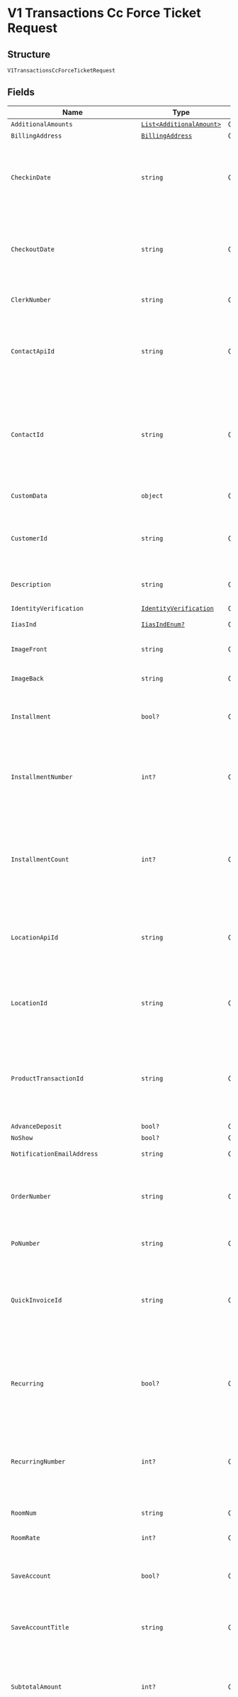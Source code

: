 
# V1 Transactions Cc Force Ticket Request

## Structure

`V1TransactionsCcForceTicketRequest`

## Fields

| Name | Type | Tags | Description |
|  --- | --- | --- | --- |
| `AdditionalAmounts` | [`List<AdditionalAmount>`](../../doc/models/additional-amount.md) | Optional | Additional amounts |
| `BillingAddress` | [`BillingAddress`](../../doc/models/billing-address.md) | Optional | Billing Address Object |
| `CheckinDate` | `string` | Optional | Checkin Date - The time difference between checkin_date and checkout_date must be less than or equal to 99 days.<br>**Constraints**: *Maximum Length*: `10`, *Pattern*: `^[\d]{4}-[\d]{2}-[\d]{2}$` |
| `CheckoutDate` | `string` | Optional | Checkout Date - The time difference between checkin_date and checkout_date must be less than or equal to 99 days.<br>**Constraints**: *Maximum Length*: `10`, *Pattern*: `^[\d]{4}-[\d]{2}-[\d]{2}$` |
| `ClerkNumber` | `string` | Optional | Clerk or Employee Identifier<br>**Constraints**: *Maximum Length*: `16` |
| `ContactApiId` | `string` | Optional | This can be supplied in place of contact_id if you would like to use a contact for the transaction and are using your own custom api_id's to track contacts in the system.<br>**Constraints**: *Maximum Length*: `36` |
| `ContactId` | `string` | Optional | If contact_id is provided, ensure it belongs to the same location as the transaction. You cannot move transaction across locations.<br>**Constraints**: *Pattern*: `^(([0-9a-fA-F\-]{24,36})\|(([0-9a-fA-F]{8})-(([0-9a-fA-F]{4}\-){3})([0-9a-fA-F]{12})))$` |
| `CustomData` | `object` | Optional | A field that allows custom JSON to be entered to store extra data. |
| `CustomerId` | `string` | Optional | Can be used by Merchants to identify Contacts in our system by an ID from another system.<br>**Constraints**: *Maximum Length*: `64` |
| `Description` | `string` | Optional | Description<br>**Constraints**: *Minimum Length*: `1`, *Maximum Length*: `64` |
| `IdentityVerification` | [`IdentityVerification`](../../doc/models/identity-verification.md) | Optional | Identity Verification |
| `IiasInd` | [`IiasIndEnum?`](../../doc/models/iias-ind-enum.md) | Optional | Possible values are '0', '1','2' |
| `ImageFront` | `string` | Optional | A base64 encoded string for the image.  Used with Check21 ACH transactions. |
| `ImageBack` | `string` | Optional | A base64 encoded string for the image.  Used with Check21 ACH transactions. |
| `Installment` | `bool?` | Optional | Flag that is allowed to be passed on card not present industries to signify the transaction is a fixed installment plan transaction. |
| `InstallmentNumber` | `int?` | Optional | If this is a fixed installment plan and installment field is being passed as 1, then this field must have a vlue of 1-999 specifying the current installment number that is running.<br>**Constraints**: `>= 1`, `<= 999` |
| `InstallmentCount` | `int?` | Optional | If this is a fixed installment plan and installment field is being passed as 1, then this field must have a vlue of 1-999 specifying the total number of installments on the plan. This number must be grater than or equal to installment_number.<br>**Constraints**: `>= 1`, `<= 999` |
| `LocationApiId` | `string` | Optional | This can be supplied in place of location_id for the transaction if you are using your own custom api_id's for your locations.<br>**Constraints**: *Maximum Length*: `36` |
| `LocationId` | `string` | Optional | A valid Location Id to associate the transaction with.<br>**Constraints**: *Pattern*: `^(([0-9a-fA-F\-]{24,36})\|(([0-9a-fA-F]{8})-(([0-9a-fA-F]{4}\-){3})([0-9a-fA-F]{12})))$` |
| `ProductTransactionId` | `string` | Optional | The Product's method (cc/ach) has to match the action. If not provided, the API will use the default configured for the Location.<br>**Constraints**: *Pattern*: `^(([0-9a-fA-F\-]{24,36})\|(([0-9a-fA-F]{8})-(([0-9a-fA-F]{4}\-){3})([0-9a-fA-F]{12})))$` |
| `AdvanceDeposit` | `bool?` | Optional | Advance Deposit |
| `NoShow` | `bool?` | Optional | Used in Lodging |
| `NotificationEmailAddress` | `string` | Optional | If email is supplied then receipt will be emailed |
| `OrderNumber` | `string` | Optional | Required for CC transactions , if merchant's deposit account's duplicate check per batch has 'order_number' field<br>**Constraints**: *Maximum Length*: `32` |
| `PoNumber` | `string` | Optional | Purchase Order number<br>**Constraints**: *Maximum Length*: `36` |
| `QuickInvoiceId` | `string` | Optional | Can be used to associate a transaction to a Quick Invoice.  Quick Invoice transactions will have a value for this field automatically.<br>**Constraints**: *Pattern*: `^(([0-9a-fA-F\-]{24,36})\|(([0-9a-fA-F]{8})-(([0-9a-fA-F]{4}\-){3})([0-9a-fA-F]{12})))$` |
| `Recurring` | `bool?` | Optional | Flag that is allowed to be passed on card not present industries to signify the transaction is an ongoing recurring transaction. Possible values to send are 0 or 1. This field must be 0 or not present if installment is sent as 1. |
| `RecurringNumber` | `int?` | Optional | If this is an ongoing recurring and recurring field is being passed as 1, then this field must have a vlue of 1-999 specifying the current recurring number that is running.<br>**Constraints**: `>= 1`, `<= 999` |
| `RoomNum` | `string` | Optional | Used in Lodging<br>**Constraints**: *Maximum Length*: `12` |
| `RoomRate` | `int?` | Optional | Required if merchant industry type is lodging. |
| `SaveAccount` | `bool?` | Optional | Specifies to save account to contacts profile if account_number/track_data is present with either contact_id or contact_api_id in params. |
| `SaveAccountTitle` | `string` | Optional | If saving token while running a transaction, this will be the title of the token.<br>**Constraints**: *Maximum Length*: `16` |
| `SubtotalAmount` | `int?` | Optional | This field is allowed and required for transactions that have a product where surcharge is configured. Use only integer numbers, so $10.99 will be 1099.<br>**Constraints**: `>= 0`, `<= 999999999` |
| `SurchargeAmount` | `int?` | Optional | This field is allowed and required for transactions that have a product where surcharge is configured. Use only integer numbers, so $10.99 will be 1099.<br>**Constraints**: `>= 0`, `<= 999999999` |
| `Tags` | `List<string>` | Optional | Tags |
| `Tax` | `int?` | Optional | Amount of Sales tax - If supplied, this amount should be included in the total transaction_amount field. Use only integer numbers, so $10.99 will be 1099.<br>**Constraints**: `>= 0`, `<= 999999999` |
| `TipAmount` | `int?` | Optional | Optional tip amount. Tip is not supported for lodging and ecommerce merchants. Use only integer numbers, so $10.99 will be 1099.<br>**Constraints**: `>= 0`, `<= 999999999` |
| `TransactionAmount` | `int?` | Optional | Amount of the transaction. This should always be the desired settle amount of the transaction. Use only integer numbers, so $10.99 will be 1099.<br>**Constraints**: `>= 0`, `<= 999999999` |
| `SecondaryAmount` | `int?` | Optional | Retained Amount of the transaction. This should always be less than transaction amount. Use only integer numbers, so $10.99 will be 1099<br>**Constraints**: `>= 0`, `<= 999999999` |
| `TransactionApiId` | `string` | Optional | See api_id page for more details<br>**Constraints**: *Maximum Length*: `64` |
| `TransactionC1` | `string` | Optional | Custom field 1 for api users to store custom data<br>**Constraints**: *Maximum Length*: `128` |
| `TransactionC2` | `string` | Optional | Custom field 2 for api users to store custom data<br>**Constraints**: *Maximum Length*: `128` |
| `TransactionC3` | `string` | Optional | Custom field 3 for api users to store custom data<br>**Constraints**: *Maximum Length*: `128` |
| `BankFundedOnlyOverride` | `bool?` | Optional | Bank Funded Only Override |
| `AllowPartialAuthorizationOverride` | `bool?` | Optional | Allow Partial Authorization Override |
| `AutoDeclineCvvOverride` | `bool?` | Optional | Auto Decline CVV Override |
| `AutoDeclineStreetOverride` | `bool?` | Optional | Auto Decline Street Override |
| `AutoDeclineZipOverride` | `bool?` | Optional | Auto Decline Zip Override |
| `CardholderPresent` | `bool?` | Optional | If the cardholder is present at the point of service |
| `CardPresent` | `bool?` | Optional | A POST only field to specify whether or not the card is present. |
| `SecureAuthData` | `string` | Optional | (ECOMM) The token authentication value associated with 3D secure transactions (Such as CAVV, UCAF auth data) |
| `SecureProtocolVersion` | `int?` | Optional | (ECOMM)  Secure Program Protocol Version |
| `SecureCollectionIndicator` | `int?` | Optional | (ECOMM) Used for UCAF collection indicator or Discover Autentication type |
| `SecureCrytogram` | `string` | Optional | (ECOMM) Used to supply the Digital Payment Cryptogram obtained from a Digital Secure Remote Payment (DSRP) transaction |
| `SecureDirectoryServerTransactionId` | `string` | Optional | (ECOMM) Directory Server Transaction ID (Such as XID, TAVV) |
| `SecureEcommUrl` | `string` | Optional | (ECOMM) This field is used to enter a merchant identifier such as the Merchant URL or reverse domain name as presented to the consumer during the checkout process for a Digital Secure Remote payment transaction |
| `TerminalSerialNumber` | `string` | Optional | If transaction was processed using a terminal, this field would contain the terminal's serial number<br>**Constraints**: *Maximum Length*: `36`, *Pattern*: `^[a-zA-Z0-9]*$` |
| `Threedsecure` | `bool?` | Optional | Specifies to save account to contacts profile if account_number/track_data is present with either contact_id or contact_api_id in params. |
| `WalletType` | [`WalletTypeEnum?`](../../doc/models/wallet-type-enum.md) | Optional | This value provides information from where the transaction was initialized (Such as In-App provider)<br><br>> 000 - Unknown wallet type (i.e., Discover PayButton)<br>> <br>> 101 - MasterPass by MasterCard<br>> <br>> 103 - Apple Pay<br>> <br>> 216 - Google Pay<br>> <br>> 217 - Samsung Pay<br>> <br>> 327 - Merchant tokenization program |
| `TicketId` | `string` | Required | Used in Ticket integration<br>**Constraints**: *Pattern*: `^(([0-9a-fA-F\-]{24,36})\|(([0-9a-fA-F]{8})-(([0-9a-fA-F]{4}\-){3})([0-9a-fA-F]{12})))$` |
| `Cvv` | `string` | Optional | Required for CC transactions if vt_require_cvv is true on producttransaction(Merchant Deposit Account).<br>**Constraints**: *Maximum Length*: `4` |
| `AuthCode` | `string` | Required | Required on force transactions. Ignored for all other actions.<br>**Constraints**: *Maximum Length*: `6` |

## Example (as JSON)

```json
{
  "checkin_date": "2021-12-01",
  "checkout_date": "2021-12-01",
  "clerk_number": "AE1234",
  "contact_id": "11e95f8ec39de8fbdb0a4f1a",
  "custom_data": {
    "data1": "custom1",
    "data2": "custom2"
  },
  "customer_id": "customerid",
  "description": "some description",
  "iias_ind": 1,
  "image_front": "U29tZVN0cmluZ09idmlvdXNseU5vdEJhc2U2NEVuY29kZWQ=",
  "image_back": "U29tZVN0cmluZ09idmlvdXNseU5vdEJhc2U2NEVuY29kZWQ=",
  "installment": true,
  "installment_number": 1,
  "installment_count": 1,
  "location_api_id": "location-api-id-florida-2",
  "location_id": "11e95f8ec39de8fbdb0a4f1a",
  "product_transaction_id": "11e95f8ec39de8fbdb0a4f1a",
  "advance_deposit": false,
  "no_show": false,
  "notification_email_address": "johnsmith@smiths.com",
  "order_number": "433659378839",
  "po_number": "555555553123",
  "quick_invoice_id": "11e95f8ec39de8fbdb0a4f1a",
  "recurring": false,
  "recurring_number": 1,
  "room_num": "303",
  "room_rate": 95,
  "save_account": false,
  "save_account_title": "John Account",
  "subtotal_amount": 599,
  "surcharge_amount": 100,
  "tax": 0,
  "tip_amount": 0,
  "transaction_amount": 0,
  "secondary_amount": 0,
  "transaction_api_id": "transaction-payment-abcd123",
  "transaction_c1": "custom-data-1",
  "transaction_c2": "custom-data-2",
  "transaction_c3": "custom-data-3",
  "bank_funded_only_override": false,
  "allow_partial_authorization_override": false,
  "auto_decline_cvv_override": false,
  "auto_decline_street_override": false,
  "auto_decline_zip_override": false,
  "secure_auth_data": "vVwL7UNHCf8W8M2LAfvRChNHN7c%3D",
  "secure_protocol_version": 2,
  "secure_crytogram": "ZVVEVDJITHpTNE9yNlNHMUh0R0E=",
  "secure_directory_server_transaction_id": "d65e93c3-35ab-41ba-b307-767bfc19eae",
  "terminal_serial_number": "1234567890",
  "threedsecure": true,
  "ticket_id": "11e95f8ec39de8fbdb0a4f1a",
  "auth_code": "abc123",
  "additional_amounts": [
    {
      "type": "cashback",
      "amount": 6,
      "account_type": "cash_benefit",
      "currency": 154.64
    },
    {
      "type": "cashback",
      "amount": 6,
      "account_type": "cash_benefit",
      "currency": 154.64
    },
    {
      "type": "cashback",
      "amount": 6,
      "account_type": "cash_benefit",
      "currency": 154.64
    }
  ],
  "billing_address": {
    "postal_code": "postal_code0",
    "street": "street8",
    "city": "city2",
    "state": "state6",
    "phone": "phone2"
  }
}
```

